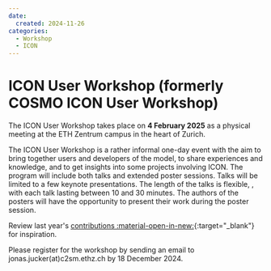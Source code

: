 ```yaml
---
date:
  created: 2024-11-26
categories:
  - Workshop
  - ICON
---
```


# ICON User Workshop (formerly COSMO ICON User Workshop)


The ICON User Workshop takes place on **4 February 2025** as a physical meeting at the ETH Zentrum campus in the heart of Zurich.

<!-- more -->
 
The ICON User Workshop is a rather informal one-day event with the aim to bring together users and developers of the model, to share experiences and knowledge, and to get insights into some projects involving ICON. The program will include both talks and extended poster sessions. Talks will be limited to a few keynote presentations.
The length of the talks is flexible, , with each talk lasting between 10 and 30 minutes. The authors of the posters will have the opportunity to present their work during the poster session.

Review last year's [contributions :material-open-in-new:](https://c2sm.github.io/events/CIUW/2024/){:target="_blank"} for inspiration.
 
Please register for the workshop by sending an email to jonas.jucker(at)c2sm.ethz.ch by 18 December 2024.
